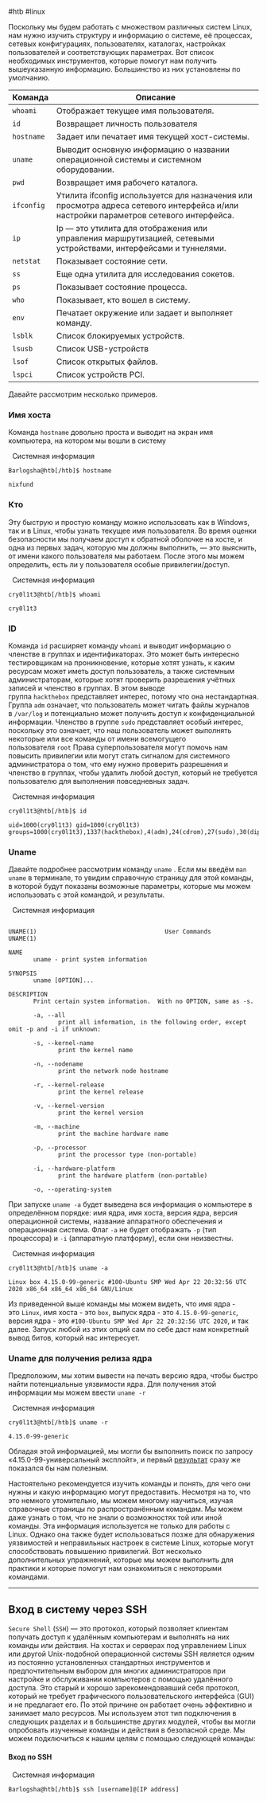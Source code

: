 #htb #linux 

Поскольку мы будем работать с множеством различных систем Linux, нам нужно изучить структуру и информацию о системе, её процессах, сетевых конфигурациях, пользователях, каталогах, настройках пользователей и соответствующих параметрах. Вот список необходимых инструментов, которые помогут нам получить вышеуказанную информацию. Большинство из них установлены по умолчанию.

|**Команда**|**Описание**|
|---|---|
|`whoami`|Отображает текущее имя пользователя.|
|`id`|Возвращает личность пользователя|
|`hostname`|Задает или печатает имя текущей хост-системы.|
|`uname`|Выводит основную информацию о названии операционной системы и системном оборудовании.|
|`pwd`|Возвращает имя рабочего каталога.|
|`ifconfig`|Утилита ifconfig используется для назначения или просмотра адреса сетевого интерфейса и/или настройки параметров сетевого интерфейса.|
|`ip`|Ip — это утилита для отображения или управления маршрутизацией, сетевыми устройствами, интерфейсами и туннелями.|
|`netstat`|Показывает состояние сети.|
|`ss`|Еще одна утилита для исследования сокетов.|
|`ps`|Показывает состояние процесса.|
|`who`|Показывает, кто вошел в систему.|
|`env`|Печатает окружение или задает и выполняет команду.|
|`lsblk`|Список блокируемых устройств.|
|`lsusb`|Список USB-устройств|
|`lsof`|Список открытых файлов.|
|`lspci`|Список устройств PCI.|

Давайте рассмотрим несколько примеров.

### Имя хоста

Команда `hostname` довольно проста и выводит на экран имя компьютера, на котором мы вошли в систему

  Системная информация

```shell-session
Barlogsha@htb[/htb]$ hostname

nixfund
```

### Кто

Эту быструю и простую команду можно использовать как в Windows, так и в Linux, чтобы узнать текущее имя пользователя. Во время оценки безопасности мы получаем доступ к обратной оболочке на хосте, и одна из первых задач, которую мы должны выполнить, — это выяснить, от имени какого пользователя мы работаем. После этого мы можем определить, есть ли у пользователя особые привилегии/доступ.

  Системная информация

```shell-session
cry0l1t3@htb[/htb]$ whoami

cry0l1t3
```

### ID

Команда `id` расширяет команду `whoami` и выводит информацию о членстве в группах и идентификаторах. Это может быть интересно тестировщикам на проникновение, которые хотят узнать, к каким ресурсам может иметь доступ пользователь, а также системным администраторам, которые хотят проверить разрешения учётных записей и членство в группах. В этом выводе группа `hackthebox` представляет интерес, потому что она нестандартная. Группа `adm` означает, что пользователь может читать файлы журналов в `/var/log` и потенциально может получить доступ к конфиденциальной информации. Членство в группе `sudo` представляет особый интерес, поскольку это означает, что наш пользователь может выполнять некоторые или все команды от имени всемогущего пользователя `root` Права суперпользователя могут помочь нам повысить привилегии или могут стать сигналом для системного администратора о том, что ему нужно проверить разрешения и членство в группах, чтобы удалить любой доступ, который не требуется пользователю для выполнения повседневных задач.

  Системная информация

```shell-session
cry0l1t3@htb[/htb]$ id

uid=1000(cry0l1t3) gid=1000(cry0l1t3) groups=1000(cry0l1t3),1337(hackthebox),4(adm),24(cdrom),27(sudo),30(dip),46(plugdev),116(lpadmin),126(sambashare)
```

### Uname

Давайте подробнее рассмотрим команду `uname` . Если мы введём `man uname` в терминале, то увидим справочную страницу для этой команды, в которой будут показаны возможные параметры, которые мы можем использовать с этой командой, и результаты.

  Системная информация

```shell-session

UNAME(1)                                    User Commands                                   UNAME(1)

NAME
       uname - print system information

SYNOPSIS
       uname [OPTION]...

DESCRIPTION
       Print certain system information.  With no OPTION, same as -s.

       -a, --all
              print all information, in the following order, except omit -p and -i if unknown:

       -s, --kernel-name
              print the kernel name

       -n, --nodename
              print the network node hostname

       -r, --kernel-release
              print the kernel release

       -v, --kernel-version
              print the kernel version

       -m, --machine
              print the machine hardware name

       -p, --processor
              print the processor type (non-portable)

       -i, --hardware-platform
              print the hardware platform (non-portable)

       -o, --operating-system
```

При запуске `uname -a` будет выведена вся информация о компьютере в определённом порядке: имя ядра, имя хоста, версия ядра, версия операционной системы, название аппаратного обеспечения и операционная система. Флаг `-a` не будет отображать `-p` (тип процессора) и `-i` (аппаратную платформу), если они неизвестны.

  Системная информация

```shell-session
cry0l1t3@htb[/htb]$ uname -a

Linux box 4.15.0-99-generic #100-Ubuntu SMP Wed Apr 22 20:32:56 UTC 2020 x86_64 x86_64 x86_64 GNU/Linux
```

Из приведенной выше команды мы можем видеть, что имя ядра - это `Linux`, имя хоста - это `box`, выпуск ядра - это `4.15.0-99-generic`, версия ядра - это `#100-Ubuntu SMP Wed Apr 22 20:32:56 UTC 2020`, и так далее. Запуск любой из этих опций сам по себе даст нам конкретный вывод битов, который нас интересует.

### Uname для получения релиза ядра

Предположим, мы хотим вывести на печать версию ядра, чтобы быстро найти потенциальные уязвимости ядра. Для получения этой информации мы можем ввести `uname -r`

  Системная информация

```shell-session
cry0l1t3@htb[/htb]$ uname -r

4.15.0-99-generic
```

Обладая этой информацией, мы могли бы выполнить поиск по запросу «4.15.0-99-универсальный эксплойт», и первый [результат](https://www.exploit-db.com/exploits/47163) сразу же показался бы нам полезным.

Настоятельно рекомендуется изучить команды и понять, для чего они нужны и какую информацию могут предоставить. Несмотря на то, что это немного утомительно, мы можем многому научиться, изучая справочные страницы по распространённым командам. Мы можем даже узнать о том, что не знали о возможностях той или иной команды. Эта информация используется не только для работы с Linux. Однако она также будет использоваться позже для обнаружения уязвимостей и неправильных настроек в системе Linux, которые могут способствовать повышению привилегий. Вот несколько дополнительных упражнений, которые мы можем выполнить для практики и которые помогут нам ознакомиться с некоторыми командами.

---

## Вход в систему через SSH

`Secure Shell` (`SSH`) — это протокол, который позволяет клиентам получать доступ к удалённым компьютерам и выполнять на них команды или действия. На хостах и серверах под управлением Linux или другой Unix-подобной операционной системы SSH является одним из постоянно установленных стандартных инструментов и предпочтительным выбором для многих администраторов при настройке и обслуживании компьютеров с помощью удалённого доступа. Это старый и хорошо зарекомендовавший себя протокол, который не требует графического пользовательского интерфейса (GUI) и не предлагает его. По этой причине он работает очень эффективно и занимает мало ресурсов. Мы используем этот тип подключения в следующих разделах и в большинстве других модулей, чтобы вы могли опробовать изученные команды и действия в безопасной среде. Мы можем подключиться к нашим целям с помощью следующей команды:

#### Вход по SSH

  Системная информация

```shell-session
Barlogsha@htb[/htb]$ ssh [username]@[IP address]
```